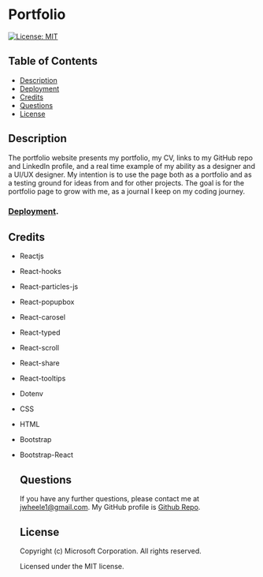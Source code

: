 # Portfolio
  [![License: MIT](https://img.shields.io/badge/License-MIT-yellow.svg)](https://opensource.org/licenses/MIT)
  ## Table of Contents
  * [Description](#Description)
  * [Deployment](#Deployment)
  * [Credits](#Credits)
  * [Questions](#Questions)
  * [License](#License)
  ## Description
  The portfolio website presents my portfolio, my CV, links to my GitHub repo and LinkedIn profile, and a real time example of my ability as a designer and a UI/UX designer. My intention is to use the page both as a portfolio and as a testing ground for ideas from and for other projects. The goal is for the portfolio page to grow with me, as a journal I keep on my coding journey.
### [Deployment](https://jrtwheeler.github.io/Portfolio_React_v2/).
  ## Credits
* Reactjs
* React-hooks
* React-particles-js
* React-popupbox
* React-carosel
* React-typed
* React-scroll
* React-share
* React-tooltips
* Dotenv
* CSS
* HTML
* Bootstrap
* Bootstrap-React
  ## Questions
  If you have any further questions, please contact me at jwheele1@gmail.com.
  My GitHub profile is [Github Repo](https://github.com/jrtwheeler).
   ## License
  Copyright (c) Microsoft Corporation. All rights reserved.
  
  Licensed under the MIT license.
